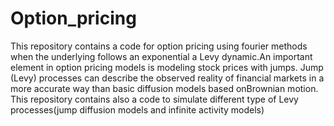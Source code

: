 # Option_pricing
This repository contains a code for option pricing using fourier methods when the underlying follows an exponential a Levy  dynamic.An important element in option pricing models is modeling stock prices with jumps. Jump (Levy) processes can describe the observed reality of financial markets in a more accurate way than basic diffusion models based onBrownian motion. This  repository contains also  a code to simulate different type of Levy processes(jump diffusion models and infinite activity  models)
